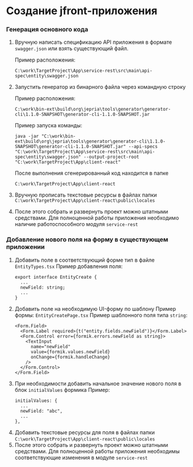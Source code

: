 # Создание jfront-приложения

### Генерация основного кода
1. Вручную написать спецификацию API приложения в формате `swagger.json` или взять существующий файл. 
    
    Пример расположения: 
    
    `C:\work\TargetProject\App\service-rest\src\main\api-spec\entity\swagger.json`
    
2. Запустить генератор из бинарного файла через командную строку
    
    Пример расположения: 
    
    `C:\work\bin-ext\build\org\jepria\tools\generator\generator-cli\1.1.0-SNAPSHOT\generator-cli-1.1.0-SNAPSHOT.jar`
    
    Пример запуска команды: 
    
    `java -jar "C:\work\bin-ext\build\org\jepria\tools\generator\generator-cli\1.1.0-SNAPSHOT\generator-cli-1.1.0-SNAPSHOT.jar" --api-specs "C:\work\TargetProject\App\service-rest\src\main\api-spec\entity\swagger.json" --output-project-root "C:\work\TargetProject\App\client-react"`
    
    После выполнения сгенерированный код находится в папке
    
    `C:\work\TargetProject\App\client-react`
    
3. Вручную прописать текстовые ресурсы в файлах папки `C:\work\TargetProject\App\client-react\public\locales`
4. После этого собрать и развернуть проект можно штатными средствами. Для полноценной работы приложения необходимо наличие работоспособного модуля `service-rest`

### Добавление нового поля на форму в существующем приложении
1. Добавить поле в соответствующий форме тип в файле `EntityTypes.tsx`
    Пример добавления поля:
    ```
    export interface EntityCreate {
      ...
      newField: string;
      ...
    }
    ```
2. Добавить поле на необходимую UI-форму по шаблону
    Пример формы: `EntityCreatePage.tsx`
    Пример шаблонного поля типа `string`:
    ```
    <Form.Field>
      <Form.Label required>{t("entity.fields.newField")}</Form.Label>
      <Form.Control error={formik.errors.newField as string}>
        <TextInput
          name="newField"
          value={formik.values.newField}
          onChange={formik.handleChange}
        />
      </Form.Control>
    </Form.Field>
    ```
3. При необходимости добавить начальное значение нового поля в блок `initialValues` формика
    Пример:
    ```
    initialValues: {
      ...
      newField: "abc",
      ...
    },
    ```
4. Добавить текстовые ресурсы для поля в файлах папки `C:\work\TargetProject\App\client-react\public\locales`
5. После этого собрать и развернуть проект можно штатными средствами. Для полноценной работы приложения необходимы соответствующие изменения в модуле `service-rest`
